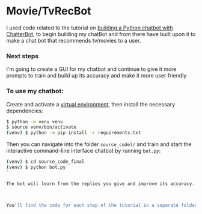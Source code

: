 # Movie/TvRecBot 

I used code related to the tutorial on [building a Python chatbot with ChatterBot](https://realpython.com/build-a-chatbot-python-chatterbot/), to begin building my chatBot and from there have built upon it to make a chat bot that recommends tv/movies to a user.

<h3>Next steps</h3>
<p>I'm going to create a GUI for my chatbot and continue to give it more prompts to train and build up its accuracy and make it more user friendly</p>


<h3>To use my chatbot:</h3>

Create and activate a [virtual environment](https://realpython.com/python-virtual-environments-a-primer/), then install the necessary dependencies:

```sh
$ python -m venv venv
$ source venv/bin/activate
(venv) $ python -m pip install -r requirements.txt
```

Then you can navigate into the folder `source_codel/` and train and start the interactive command-line interface chatbot by running `bot.py`:

```sh
(venv) $ cd source_code_final
(venv) $ python bot.py
`

The bot will learn from the replies you give and improve its accuracy. You can quit the interactive prompt by typing any of the `exit_conditions` defined in `bot.py`.



You'll find the code for each step of the tutorial in a separate folder. The folders also include a SQLite database that contains the different phases of training at each step. Because of this, you can inspect the project at different stages and notice how it evolves when you add more data and interactions.

